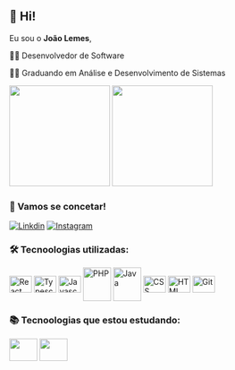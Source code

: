 ## 🧑 Hi!

Eu sou o **João Lemes**,

👩‍💻 Desenvolvedor de Software

👨‍🎓 Graduando em Análise e Desenvolvimento de Sistemas


<div>
  <img height="180em" src="https://github-readme-stats.vercel.app/api?username=JoaoLemes18&show_icons=true&theme=tokyonight"/>
  <img height="180em" src="https://github-readme-stats.vercel.app/api/top-langs/?username=JoaoLemes18&layout=compact&theme=tokyonight"/>
</div>

### 📌 Vamos se concetar!


[![Linkdin](https://img.shields.io/badge/LinkedIn-0077B5?style=for-the-badge&logo=linkedin&logoColor=white)](https://www.linkedin.com/in/joaolemes18/)
[![Instagram](https://img.shields.io/badge/Instagram-E4405F?style=for-the-badge&logo=instagram&logoColor=white)](https://www.instagram.com/lemesjoaoo/)

### 🛠️ Tecnoologias utilizadas:

<div>
<img align="center"  height="30" width="40" title= "React Js/React Native" src="https://cdn.jsdelivr.net/gh/devicons/devicon/icons/react/react-original.svg"/>
<img align="center"  height="30" width="40" title= "Typescript"  src="https://cdn.jsdelivr.net/gh/devicons/devicon/icons/typescript/typescript-original.svg"/>
<img align="center"  height="30" width="40" title= "Javascript"  src="https://cdn.jsdelivr.net/gh/devicons/devicon/icons/javascript/javascript-original.svg"/>
<img  align="center"  height="60" width="50" title= "PHP" src="https://cdn.jsdelivr.net/gh/devicons/devicon@latest/icons/php/php-original.svg" />
<img  align="center"  height="60" width="50" title= "Java" src="https://cdn.jsdelivr.net/gh/devicons/devicon@latest/icons/java/java-original-wordmark.svg" />
<img align="center"  height="30" width="40"  title= "CSS" src="https://cdn.jsdelivr.net/gh/devicons/devicon/icons/css3/css3-original.svg"/>
<img align="center"  height="30" width="40" title= "HTML"  src="https://cdn.jsdelivr.net/gh/devicons/devicon/icons/html5/html5-original.svg"/>
<img align="center" height="30" width="40" title= "Git"  src="https://cdn.jsdelivr.net/gh/devicons/devicon/icons/git/git-original.svg"/>

</div>

### 📚 Tecnoologias que estou estudando:
<div>
<img align="center"  height="40" width="50" src="https://cdn.jsdelivr.net/gh/devicons/devicon/icons/graphql/graphql-plain-wordmark.svg"/>
<img align="center"  height="40" width="50" src="https://cdn.jsdelivr.net/gh/devicons/devicon/icons/amazonwebservices/amazonwebservices-original-wordmark.svg"/>
</div>
